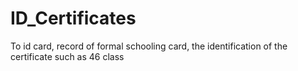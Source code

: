 # ID_Certificates
 To id card, record of formal schooling card, the identification of the certificate such as 46 class
